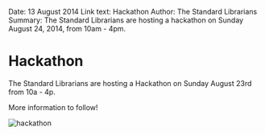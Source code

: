 Date: 13 August 2014
Link text: Hackathon
Author: The Standard Librarians
Summary: The Standard Librarians are hosting a hackathon on Sunday August 24, 2014, from 10am - 4pm.

# Hackathon




The Standard Librarians are hosting a Hackathon on Sunday August 23rd from 10a - 4p. 

More information to follow!

![hackathon](/attachments/Hackathon.png)